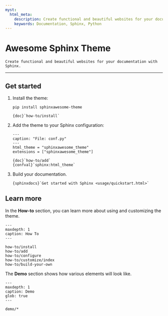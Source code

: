 ```yaml
---
myst:
  html_meta:
    description: Create functional and beautiful websites for your documentation with Sphinx and the Awesome Sphinx Theme.
    keywords: Documentation, Sphinx, Python
---
```


<!-- vale Google.Headings = NO -->

# Awesome Sphinx Theme

<!-- vale Google.Headings = YES -->

```{rst-class} lead
Create functional and beautiful websites for your documentation with Sphinx.
```

---

## Get started

1. Install the theme:

   ```terminal
   pip install sphinxawesome-theme
   ```

   ```{seealso}
   {doc}`how-to/install`
   ```

1. Add the theme to your Sphinx configuration:

   ```{code-block} python
   ---
   caption: "File: conf.py"
   ---
   html_theme = "sphinxawesome_theme"
   extensions = ["sphinxawesome_theme"]
   ```

   ```{seealso}
   {doc}`how-to/add`
   {confval}`sphinx:html_theme`
   ```

1. Build your documentation.

   ```{seealso}
   {sphinxdocs}`Get started with Sphinx <usage/quickstart.html>`
   ```

## Learn more

In the **How-to** section, you can learn more about using and customizing the theme.

```{toctree}
---
maxdepth: 1
caption: How To
---

how-to/install
how-to/add
how-to/configure
how-to/customize/index
how-to/build-your-own
```

The **Demo** section shows how various elements will look like.

```{toctree}
---
maxdepth: 1
caption: Demo
glob: true
---

demo/*
```
